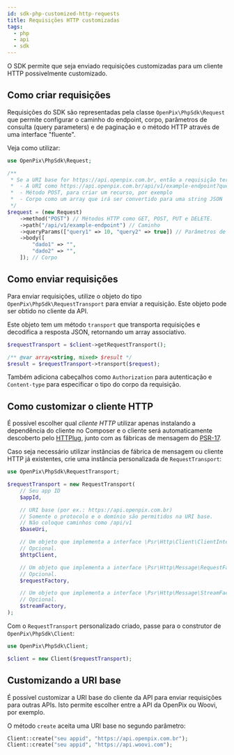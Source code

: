 ```yaml
---
id: sdk-php-customized-http-requests
title: Requisições HTTP customizadas
tags:
  - php
  - api
  - sdk
---
```


O SDK permite que seja enviado requisições customizadas para um cliente HTTP possivelmente customizado.

## Como criar requisições

Requisições do SDK são representadas pela classe `OpenPix\PhpSdk\Request` que permite configurar o caminho do endpoint, corpo, parâmetros de consulta (query parameters) e de paginação e o método HTTP através de uma interface "fluente".

Veja como utilizar:

```php
use OpenPix\PhpSdk\Request;

/**
 * Se a URI base for https://api.openpix.com.br, então a requisição terá
 *  - A URI como https://api.openpix.com.br/api/v1/example-endpoint?query1=10&query2=true
 *  - Método POST, para criar um recurso, por exemplo
 *  - Corpo como um array que irá ser convertido para uma string JSON
 */
$request = (new Request)
    ->method("POST") // Métodos HTTP como GET, POST, PUT e DELETE.
    ->path("/api/v1/example-endpoint") // Caminho
    ->queryParams(["query1" => 10, "query2" => true]) // Parâmetros de consulta
    ->body([
        "dado1" => "",
        "dado2" => "",
    ]); // Corpo
```

## Como enviar requisições

Para enviar requisições, utilize o objeto do tipo `OpenPix\PhpSdk\RequestTransport` para enviar a requisição. Este objeto pode ser obtido no cliente da API.

Este objeto tem um método `transport` que transporta requisições e decodifica a resposta JSON, retornando um array associativo.

```php
$requestTransport = $client->getRequestTransport();

/** @var array<string, mixed> $result */
$result = $requestTransport->transport($request);
```

Também adiciona cabeçalhos como `Authorization` para autenticação e `Content-type` para especificar o tipo do corpo da requisição.

## Como customizar o cliente HTTP

É possível escolher qual _cliente HTTP_ utilizar apenas instalando a dependência do cliente no Composer e o cliente será automaticamente descoberto pelo [HTTPlug](http://httplug.io/), junto com as fábricas de mensagem do [PSR-17](https://www.php-fig.org/psr/psr-17/).

Caso seja necessário utilizar instâncias de fábrica de mensagem ou cliente HTTP já existentes, crie uma instância personalizada de `RequestTransport`:

```php
use OpenPix\PhpSdk\RequestTransport;

$requestTransport = new RequestTransport(
    // Seu app ID
    $appId,

    // URI base (por ex.: https://api.openpix.com.br)
    // Somente o protocolo e o domínio são permitidos na URI base.
    // Não coloque caminhos como /api/v1
    $baseUri,

    // Um objeto que implementa a interface \Psr\Http\Client\ClientInterface (PSR-18)
    // Opcional.
    $httpClient,

    // Um objeto que implementa a interface \Psr\Http\Message\RequestFactoryInterface (PSR-17)
    // Opcional.
    $requestFactory,

    // Um objeto que implementa a interface \Psr\Http\Message\StreamFactoryInterface (PSR-17)
    // Opcional.
    $streamFactory,
);
```

Com o `RequestTransport` personalizado criado, passe para o construtor de `OpenPix\PhpSdk\Client`:

```php
use OpenPix\PhpSdk\Client;

$client = new Client($requestTransport);
```

## Customizando a URI base

É possível customizar a URI base do cliente da API para enviar requisições para outras APIs. Isto permite escolher entre a API da OpenPix ou Woovi, por exemplo.

O método `create` aceita uma URI base no segundo parâmetro:

```php
Client::create("seu appid", "https://api.openpix.com.br");
Client::create("seu appid", "https://api.woovi.com");
```
